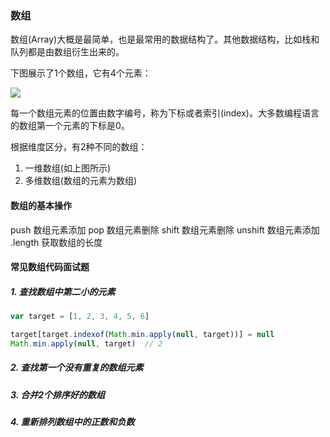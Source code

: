 ### 数组
数组(Array)大概是最简单，也是最常用的数据结构了。其他数据结构，比如栈和队列都是由数组衍生出来的。

下图展示了1个数组，它有4个元素：

![](https://kiwenlau.com/2018/08/27/code-interview-data-structure/array.png)

每一个数组元素的位置由数字编号，称为下标或者索引(index)。大多数编程语言的数组第一个元素的下标是0。

根据维度区分，有2种不同的数组：

1. 一维数组(如上图所示)
2. 多维数组(数组的元素为数组)
#### 数组的基本操作
push 数组元素添加
pop 数组元素删除
shift 数组元素删除
unshift 数组元素添加
.length 获取数组的长度

#### 常见数组代码面试题
##### 1. 查找数组中第二小的元素
```javascript
var target = [1, 2, 3, 4, 5, 6]

target[target.indexof(Math.min.apply(null, target))] = null
Math.min.apply(null, target)  // 2

```
##### 2. 查找第一个没有重复的数组元素
##### 3. 合并2个排序好的数组
##### 4. 重新排列数组中的正数和负数
